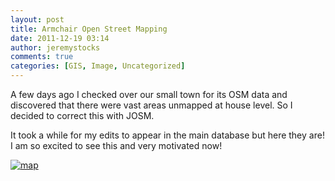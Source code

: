 ```yaml
---
layout: post
title: Armchair Open Street Mapping
date: 2011-12-19 03:14
author: jeremystocks
comments: true
categories: [GIS, Image, Uncategorized]
---
```

A few days ago I checked over our small town for its OSM data and discovered that there were vast areas unmapped at house level. So I decided to correct this with JOSM.

It took a while for my edits to appear in the main database but here they are! I am so excited to see this and very motivated now!

<a href="http://jeremystocks.wordpress.com/2011/12/19/map/"><img src="http://jeremystocks.files.wordpress.com/2011/12/map.png" alt="map" class="size-full wp-image-715" /></a>
